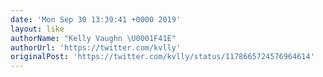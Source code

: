 ```yaml
---
date: 'Mon Sep 30 13:39:41 +0000 2019'
layout: like
authorName: "Kelly Vaughn \U0001F41E"
authorUrl: 'https://twitter.com/kvlly'
originalPost: 'https://twitter.com/kvlly/status/1178665724576964614'
---
```


